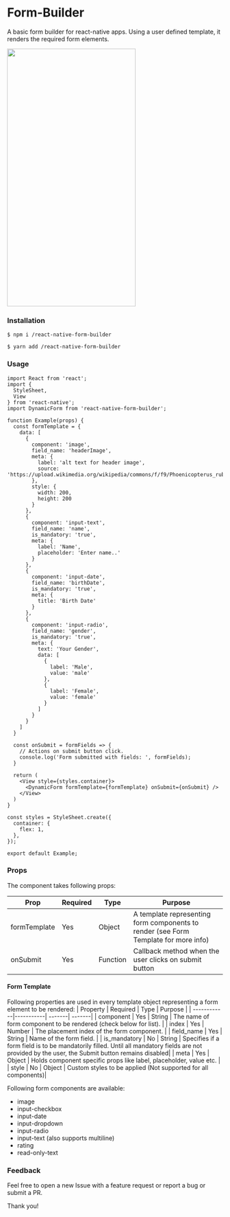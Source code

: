 # Form-Builder
A basic form builder for react-native apps. Using a user defined template, it renders the required form elements.

<img src="https://user-images.githubusercontent.com/35795619/94670831-aebf0580-0330-11eb-9e59-8589fcf4d4fe.gif" width="300" height="600"/>

### Installation

```shell
$ npm i /react-native-form-builder
```

```shell
$ yarn add /react-native-form-builder
```

### Usage

```shell
import React from 'react';
import {
  StyleSheet,
  View
} from 'react-native';
import DynamicForm from 'react-native-form-builder';

function Example(props) {
  const formTemplate = {
    data: [
      {
        component: 'image',
        field_name: 'headerImage',
        meta: {
          label: 'alt text for header image',
          source: 'https://upload.wikimedia.org/wikipedia/commons/f/f9/Phoenicopterus_ruber_in_S%C3%A3o_Paulo_Zoo.jpg'
        },
        style: {
          width: 200,
          height: 200
        }
      },
      {
        component: 'input-text',
        field_name: 'name',
        is_mandatory: 'true',
        meta: {
          label: 'Name',
          placeholder: 'Enter name..'
        }
      },
      {
        component: 'input-date',
        field_name: 'birthDate',
        is_mandatory: 'true',
        meta: {
          title: 'Birth Date'
        }
      },
      {
        component: 'input-radio',
        field_name: 'gender',
        is_mandatory: 'true',
        meta: {
          text: 'Your Gender',
          data: [
            {
              label: 'Male',
              value: 'male'
            },
            {
              label: 'Female',
              value: 'female'
            }
          ]
        }
      }
    ]
  }

  const onSubmit = formFields => {
    // Actions on submit button click.
    console.log('Form submitted with fields: ', formFields);
  }

  return (
    <View style={styles.container}>
      <DynamicForm formTemplate={formTemplate} onSubmit={onSubmit} />
    </View>
  )
}

const styles = StyleSheet.create({
  container: {
    flex: 1,
  },
});

export default Example;
```

### Props

The component takes following props:

| Prop        | Required  | Type   | Purpose  |
| ------------|-----------| -------| -------|
| formTemplate        | Yes       | Object  | A template representing form components to render (see Form Template for more info) |
| onSubmit        | Yes       | Function  | Callback method when the user clicks on submit button |


#### Form Template

Following properties are used in every template object representing a form element to be rendered:
| Property        | Required  | Type   | Purpose  |
| ------------|-----------| -------| -------|
| component        | Yes       | String  | The name of form component to be rendered (check below for list). |
| index        | Yes       | Number  | The placement index of the form component. |
| field_name        | Yes       | String  | Name of the form field. |
| is_mandatory        | No       | String  | Specifies if a form field is to be mandatorily filled. Until all mandatory fields are not provided by the user, the Submit button remains disabled|
| meta        | Yes       | Object  | Holds component specific props like label, placeholder, value etc. |
| style        | No       | Object  | Custom styles to be applied (Not supported for all components)|


Following form components are available:
- image
- input-checkbox
- input-date
- input-dropdown
- input-radio
- input-text (also supports multiline)
- rating
- read-only-text


### Feedback

Feel free to open a new Issue with a feature request or report a bug or submit a PR.

Thank you!
